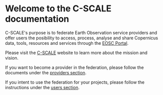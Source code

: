 # Welcome to the C-SCALE documentation

C-SCALE's purpose is to federate Earth Observation service providers and
offer users the posibility to access, process, analyse and share Copernicus
data, tools, resources and services through the [EOSC Portal](https://eosc-portal.eu/).

Please visit the [C-SCALE](https://c-scale.eu/) website to learn more about the
mission and vision.

If you want to become a provider in the federation, please follow the documents
under the [providers section](c-scale-providers/getting-started/).

If you intent to use the federation for your projects, please follow the instructions
under the [users section](c-scale-users/getting-started/).

